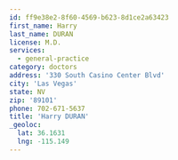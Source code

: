 ```yaml
---
id: ff9e38e2-8f60-4569-b623-8d1ce2a63423
first_name: Harry
last_name: DURAN
license: M.D.
services:
  - general-practice
category: doctors
address: '330 South Casino Center Blvd'
city: 'Las Vegas'
state: NV
zip: '89101'
phone: 702-671-5637
title: 'Harry DURAN'
_geoloc:
  lat: 36.1631
  lng: -115.149
---
```

